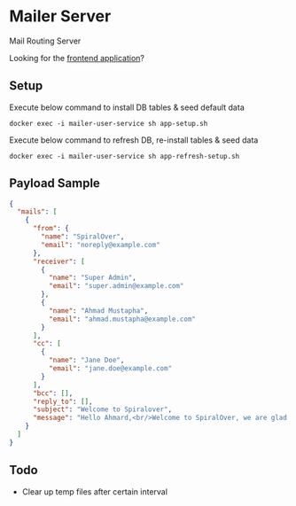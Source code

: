# Mailer Server
Mail Routing Server

Looking for the [frontend application](https://github.com/mailer/mailer-frontend)?
## Setup

Execute below command to install DB tables & seed default data
```shell
docker exec -i mailer-user-service sh app-setup.sh
```

Execute below command to refresh DB, re-install tables & seed data
```shell
docker exec -i mailer-user-service sh app-refresh-setup.sh
```

## Payload Sample
```json
{
  "mails": [
    {
      "from": {
        "name": "SpiralOver",
        "email": "noreply@example.com"
      },
      "receiver": [
        {
          "name": "Super Admin",
          "email": "super.admin@example.com"
        },
        {
          "name": "Ahmad Mustapha",
          "email": "ahmad.mustapha@example.com"
        }
      ],
      "cc": [
        {
          "name": "Jane Doe",
          "email": "jane.doe@example.com"
        }
      ],
      "bcc": [],
      "reply_to": [],
      "subject": "Welcome to Spiralover",
      "message": "Hello Ahmard,<br/>Welcome to SpiralOver, we are glad to have you here."
    }
  ]
}
```

## Todo
- Clear up temp files after certain interval
